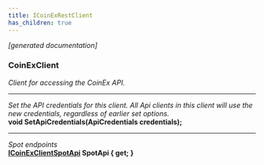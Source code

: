 ```yaml
---
title: ICoinExRestClient
has_children: true
---
```

*[generated documentation]*  
### CoinExClient  
*Client for accessing the CoinEx API.*
  
***
*Set the API credentials for this client. All Api clients in this client will use the new credentials, regardless of earlier set options.*  
**void SetApiCredentials(ApiCredentials credentials);**  
***
*Spot endpoints*  
**[ICoinExClientSpotApi](SpotApi/ICoinExClientSpotApi.html) SpotApi { get; }**  
